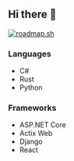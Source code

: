 ## Hi there 👋

[![roadmap.sh](https://roadmap.sh/card/wide/668ac0a0501413692bca1c9b?variant=dark)](https://roadmap.sh)

### Languages
- C#
- Rust
- Python

### Frameworks
- ASP.NET Core
- Actix Web
- Django
- React

<!--
**borelli28/borelli28** is a ✨ _special_ ✨ repository because its `README.md` (this file) appears on your GitHub profile.

Here are some ideas to get you started:

- 🔭 I’m currently working on ...
- 🌱 I’m currently learning ...
- 📫 How to reach me: ...
-->
